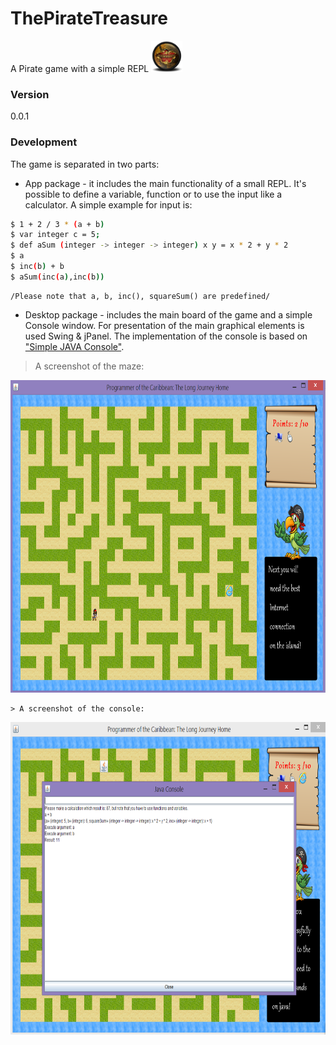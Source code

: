 # ThePirateTreasure
 A Pirate game with a simple REPL <img src="images/Age-of-Pirates-Caribbean-Tales-3-icon.png" name="The Pirate Game" width="50" height="50"/>
### Version
0.0.1
### Development
The game is separated in two parts: 

* App package - it includes the main functionality of a small REPL. It's possible to define a variable, function or to use the input like a calculator. A simple example for input is:
```sh
$ 1 + 2 / 3 * (a + b)
$ var integer c = 5;
$ def aSum (integer -> integer -> integer) x y = x * 2 + y * 2 
$ a
$ inc(b) + b
$ aSum(inc(a),inc(b))
```

    /Please note that a, b, inc(), squareSum() are predefined/

* Desktop package - includes the main board of the game and a simple Console window. For presentation of the main graphical elements is used Swing & jPanel. 
The implementation of the console is based on ["Simple JAVA Console"].
> A screenshot of the maze:
<img src="images/ThePirateTreasureBoard.png" name="The Pirate Game" width="700" height="500"/>

    > A screenshot of the console:
<img src="images/ThePirateTreasureConsole.png" name="The Pirate Game" width="700" height="500"/>

["Simple JAVA Console"]: <http://www.comweb.nl/java/Console/Console.html>